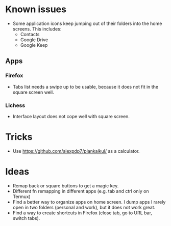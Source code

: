 # Known issues

* Some application icons keep jumping out of their folders into the home screens.
  This includes:
  * Contacts
  * Google Drive
  * Google Keep

## Apps

### Firefox

* Tabs list needs a swipe up to be usable, because it does not fit in the square screen well.

### Lichess

* Interface layout does not cope well with square screen.

# Tricks

* Use https://github.com/alexpdp7/plankalkul/ as a calculator.

# Ideas

* Remap back or square buttons to get a magic key.
* Different fn remapping in different apps (e.g. tab and ctrl only on Termux)
* Find a better way to organize apps on home screen.
  I dump apps I rarely open in two folders (personal and work), but it does not work great.
* Find a way to create shortcuts in Firefox (close tab, go to URL bar, switch tabs).
